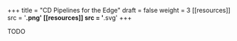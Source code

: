 +++
title = "CD Pipelines for the Edge"
draft = false
weight = 3
[[resources]]
  src = '**.png'
[[resources]]
  src = '**.svg'
+++

TODO